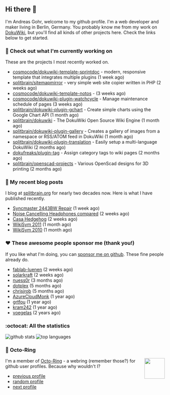 ## Hi there :wave:

I'm Andreas Gohr, welcome to my github profile. I'm a web developer and maker living in Berlin, Germany. You probably know me from my work on [DokuWiki](https://github.com/splitbrain/dokuwiki), but you'll find all kinds of other projects here. Check the links below to get started.

### :hammer: Check out what I'm currently working on

These are the projects I most recently worked on.


- [cosmocode/dokuwiki-template-sprintdoc](https://github.com/cosmocode/dokuwiki-template-sprintdoc) - modern, responsive template that integrates multiple plugins (1 week ago)
- [splitbrain/sitemapmirror](https://github.com/splitbrain/sitemapmirror) - very simple web site copier written in PHP (2 weeks ago)
- [cosmocode/dokuwiki-template-notos](https://github.com/cosmocode/dokuwiki-template-notos) -  (3 weeks ago)
- [cosmocode/dokuwiki-plugin-watchcycle](https://github.com/cosmocode/dokuwiki-plugin-watchcycle) - Manage maintenance schedule of pages (3 weeks ago)
- [splitbrain/dokuwiki-plugin-gchart](https://github.com/splitbrain/dokuwiki-plugin-gchart) - Create simple charts using the Google Chart API (1 month ago)
- [splitbrain/dokuwiki](https://github.com/splitbrain/dokuwiki) - The DokuWiki Open Source Wiki Engine (1 month ago)
- [splitbrain/dokuwiki-plugin-gallery](https://github.com/splitbrain/dokuwiki-plugin-gallery) - Creates a gallery of images from a namespace or RSS/ATOM feed in DokuWiki (1 month ago)
- [splitbrain/dokuwiki-plugin-translation](https://github.com/splitbrain/dokuwiki-plugin-translation) - Easily setup a multi-language DokuWiki (2 months ago)
- [dokufreaks/plugin-tag](https://github.com/dokufreaks/plugin-tag) - Assign category tags to wiki pages (2 months ago)
- [splitbrain/openscad-projects](https://github.com/splitbrain/openscad-projects) - Various OpenScad designs for 3D printing (2 months ago)

### :scroll: My recent blog posts

I blog at [splitbrain.org](https://www.splitbrain.org) for nearly two decades now. Here is what I have published recently.


- [Syncmaster 2443BW Repair](https://www.splitbrain.org/blog/2021-10/20-syncmaster_2443bw_repair) (1 week ago)
- [Noise Cancelling Headphones compared](https://www.splitbrain.org/blog/2021-10/15-noise_cancelling_headphones_compared) (2 weeks ago)
- [Casa Hedgehog](https://www.splitbrain.org/blog/2021-10/14-casa_hedgehog) (2 weeks ago)
- [WikiSym 2011](https://www.splitbrain.org/blog/2011-10/10-wikisym-2011) (1 month ago)
- [WikiSym 2010](https://www.splitbrain.org/blog/2010-07/13-wikisym-2010) (1 month ago)

### :hearts:️ These awesome people sponsor me (thank you!)

If you like what I'm doing, you can [sponsor me on github](https://github.com/sponsors/splitbrain). These fine people already do.


- [fablab-luenen](https://github.com/fablab-luenen) (2 weeks ago)
- [solarkraft](https://github.com/solarkraft) (2 weeks ago)
- [nuess0r](https://github.com/nuess0r) (3 months ago)
- [dotplex](https://github.com/dotplex) (5 months ago)
- [chrisjrob](https://github.com/chrisjrob) (5 months ago)
- [AzureCloudMonk](https://github.com/AzureCloudMonk) (1 year ago)
- [grtfou](https://github.com/grtfou) (1 year ago)
- [kram242](https://github.com/kram242) (1 year ago)
- [voegelas](https://github.com/voegelas) (2 years ago)

### :octocat: All the statistics

 ![github stats](https://github-readme-stats.vercel.app/api?username=splitbrain&show_icons=true&hide_title=true)
![top languages](https://github-readme-stats.vercel.app/api/top-langs/?username=splitbrain&layout=compact)


### :octopus: Octo-Ring

<img width="64" height="65" src="https://octo-ring.com/static/img/octo.png" align="right" alt="">

I'm a member of [Octo-Ring](https://octo-ring.com/) - a webring (remember those?) for github user profiles. Because why wouldn't I? 

* [previous profile](https://octo-ring.com/p/splitbrain/prev)
* [random profile](https://octo-ring.com/p/splitbrain/random)
* [next profile](https://octo-ring.com/p/splitbrain/next)

